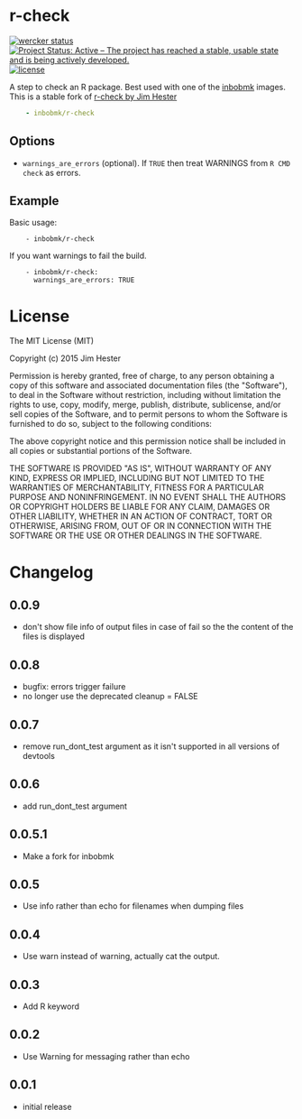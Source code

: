 # r-check
[![wercker status](https://app.wercker.com/status/e7a0cc99dac1d2734be2c900863f56bb/s/master "wercker status")](https://app.wercker.com/project/bykey/e7a0cc99dac1d2734be2c900863f56bb)
[![Project Status: Active – The project has reached a stable, usable state and is being actively developed.](http://www.repostatus.org/badges/latest/active.svg)](http://www.repostatus.org/#active)
[![license](https://img.shields.io/badge/license-MIT-blue.svg)](https://raw.githubusercontent.com/inbo/wercker-step-r-check/master/README.md)


A step to check an R package.  Best used with one of the
[inbobmk](https://hub.docker.com/u/inbobmk/) images. This is a stable fork of [r-check by Jim Hester](https://github.com/jimhester/wercker-step-r-check)

```yaml
    - inbobmk/r-check
```

## Options

* `warnings_are_errors` (optional). If `TRUE` then treat WARNINGS from `R CMD
  check` as errors.

## Example

Basic usage:
```
    - inbobmk/r-check
```

If you want warnings to fail the build.

```
    - inbobmk/r-check:
      warnings_are_errors: TRUE
```

# License

The MIT License (MIT)

Copyright (c) 2015 Jim Hester

Permission is hereby granted, free of charge, to any person obtaining a copy of
this software and associated documentation files (the "Software"), to deal in
the Software without restriction, including without limitation the rights to
use, copy, modify, merge, publish, distribute, sublicense, and/or sell copies of
the Software, and to permit persons to whom the Software is furnished to do so,
subject to the following conditions:

The above copyright notice and this permission notice shall be included in all
copies or substantial portions of the Software.

THE SOFTWARE IS PROVIDED "AS IS", WITHOUT WARRANTY OF ANY KIND, EXPRESS OR
IMPLIED, INCLUDING BUT NOT LIMITED TO THE WARRANTIES OF MERCHANTABILITY, FITNESS
FOR A PARTICULAR PURPOSE AND NONINFRINGEMENT. IN NO EVENT SHALL THE AUTHORS OR
COPYRIGHT HOLDERS BE LIABLE FOR ANY CLAIM, DAMAGES OR OTHER LIABILITY, WHETHER
IN AN ACTION OF CONTRACT, TORT OR OTHERWISE, ARISING FROM, OUT OF OR IN
CONNECTION WITH THE SOFTWARE OR THE USE OR OTHER DEALINGS IN THE SOFTWARE.

# Changelog

## 0.0.9

- don't show file info of output files in case of fail so the the content of the files is displayed

## 0.0.8

- bugfix: errors trigger failure
- no longer use the deprecated cleanup = FALSE

## 0.0.7

- remove run_dont_test argument as it isn't supported in all versions of devtools

## 0.0.6

- add run_dont_test argument

## 0.0.5.1
- Make a fork for inbobmk

## 0.0.5
- Use info rather than echo for filenames when dumping files

## 0.0.4
- Use warn instead of warning, actually cat the output.

## 0.0.3
- Add R keyword

## 0.0.2
- Use Warning for messaging rather than echo

## 0.0.1
- initial release
